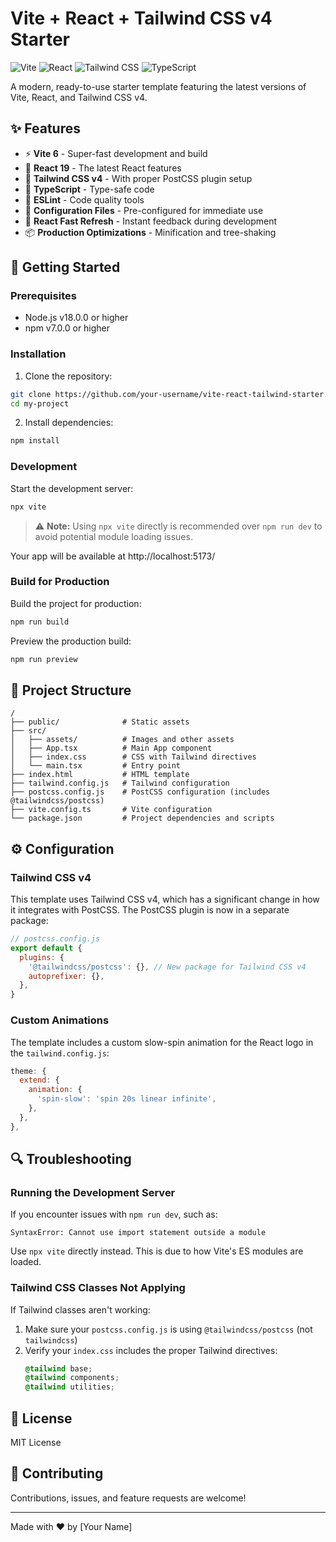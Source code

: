 # Vite + React + Tailwind CSS v4 Starter

![Vite](https://img.shields.io/badge/Vite-v6.2.1-blue)
![React](https://img.shields.io/badge/React-v19.0.0-blue)
![Tailwind CSS](https://img.shields.io/badge/Tailwind_CSS-v4.0.12-blue)
![TypeScript](https://img.shields.io/badge/TypeScript-v5.7.2-blue)

A modern, ready-to-use starter template featuring the latest versions of Vite, React, and Tailwind CSS v4.

## ✨ Features

- ⚡️ **Vite 6** - Super-fast development and build
- 🔄 **React 19** - The latest React features
- 🎨 **Tailwind CSS v4** - With proper PostCSS plugin setup
- 📝 **TypeScript** - Type-safe code
- 🧹 **ESLint** - Code quality tools
- 🔧 **Configuration Files** - Pre-configured for immediate use
- 🎯 **React Fast Refresh** - Instant feedback during development
- 📦 **Production Optimizations** - Minification and tree-shaking

## 🚀 Getting Started

### Prerequisites

- Node.js v18.0.0 or higher
- npm v7.0.0 or higher

### Installation

1. Clone the repository:
```bash
git clone https://github.com/your-username/vite-react-tailwind-starter.git my-project
cd my-project
```

2. Install dependencies:
```bash
npm install
```

### Development

Start the development server:
```bash
npx vite
```

> ⚠️ **Note:** Using `npx vite` directly is recommended over `npm run dev` to avoid potential module loading issues.

Your app will be available at http://localhost:5173/

### Build for Production

Build the project for production:
```bash
npm run build
```

Preview the production build:
```bash
npm run preview
```

## 🧩 Project Structure

```
/
├── public/              # Static assets
├── src/
│   ├── assets/          # Images and other assets
│   ├── App.tsx          # Main App component
│   ├── index.css        # CSS with Tailwind directives
│   └── main.tsx         # Entry point
├── index.html           # HTML template
├── tailwind.config.js   # Tailwind configuration
├── postcss.config.js    # PostCSS configuration (includes @tailwindcss/postcss)
├── vite.config.ts       # Vite configuration
└── package.json         # Project dependencies and scripts
```

## ⚙️ Configuration

### Tailwind CSS v4

This template uses Tailwind CSS v4, which has a significant change in how it integrates with PostCSS. The PostCSS plugin is now in a separate package:

```javascript
// postcss.config.js
export default {
  plugins: {
    '@tailwindcss/postcss': {}, // New package for Tailwind CSS v4
    autoprefixer: {},
  },
}
```

### Custom Animations

The template includes a custom slow-spin animation for the React logo in the `tailwind.config.js`:

```javascript
theme: {
  extend: {
    animation: {
      'spin-slow': 'spin 20s linear infinite',
    },
  },
},
```

## 🔍 Troubleshooting

### Running the Development Server

If you encounter issues with `npm run dev`, such as:

```
SyntaxError: Cannot use import statement outside a module
```

Use `npx vite` directly instead. This is due to how Vite's ES modules are loaded.

### Tailwind CSS Classes Not Applying

If Tailwind classes aren't working:

1. Make sure your `postcss.config.js` is using `@tailwindcss/postcss` (not `tailwindcss`)
2. Verify your `index.css` includes the proper Tailwind directives:
   ```css
   @tailwind base;
   @tailwind components;
   @tailwind utilities;
   ```

## 📄 License

MIT License

## 🤝 Contributing

Contributions, issues, and feature requests are welcome!

---

Made with ❤️ by [Your Name]

